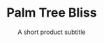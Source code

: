 ---
layout: products-presets
slug: palm-tree-bliss
title: Palm Tree Bliss
subtitle: A short product subtitle
description: Surfing teaches you to appreciate the finer things in life, to be present, live in the moment and just breathe. Surfing teaches you to appreciate the finer things in life, to be present, live in the moment and just breathe.
price: $42
type: preset
featured_image: /uploads/travel/blog-bg-mock-up-magazine-2.jpg
comparison-images:
    
---
